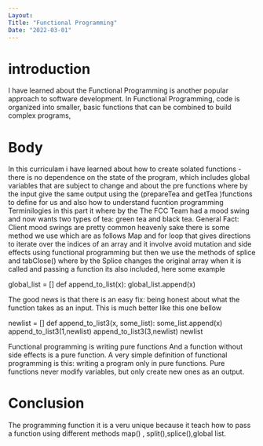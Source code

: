 ```yaml
---
Layout:
Title: "Functional Programming"
Date: "2022-03-01"
---
```


# introduction

I have learned about the Functional Programming is another popular approach to software development. In Functional Programming, code is organized into smaller, basic functions that can be combined to build complex programs,

# Body

In this curriculam i have learned about how to create solated functions - there is no dependence on the state of the program, which includes global variables that are subject to change and about the pre functions where by the input give the same output using the (prepareTea and getTea )functions to define for us and also how to understand fucntion programming Terminilogies in this part it where by the The FCC Team had a mood swing and now wants two types of tea: green tea and black tea. General Fact: Client mood swings are pretty common heavenly sake there is some method we use which are as follows Map and for loop that gives directions to iterate over the indices of an array and it involve avoid mutation and side effects using functional programming but then we use the methods of splice and tabClose() where by the Splice changes the original array when it is called and passing a function its also included, here some example

 global_list = []
def append_to_list(x):
    global_list.append(x)

The good news is that there is an easy fix: being honest about what the function takes as an input. This is much better like this one bellow

newlist = []
def append_to_list3(x, some_list):
    some_list.append(x)
append_to_list3(1,newlist)
append_to_list3(3,newlist)
newlist

Functional programming is writing pure functions And a function without side effects is a pure function. A very simple definition of functional programming is this: writing a program only in pure functions. Pure functions never modify variables, but only create new ones as an output.

# Conclusion

The programming function it is a veru unique because it teach how to pass a function using different methods map() , split(),splice(),global list.